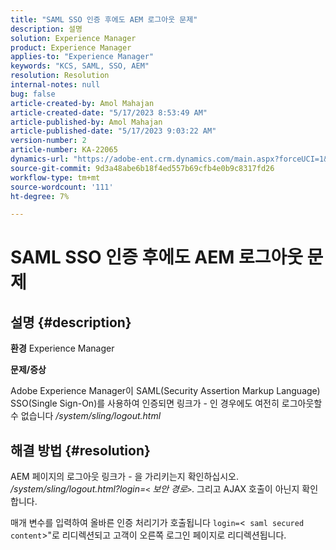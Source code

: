 ```yaml
---
title: "SAML SSO 인증 후에도 AEM 로그아웃 문제"
description: 설명
solution: Experience Manager
product: Experience Manager
applies-to: "Experience Manager"
keywords: "KCS, SAML, SSO, AEM"
resolution: Resolution
internal-notes: null
bug: false
article-created-by: Amol Mahajan
article-created-date: "5/17/2023 8:53:49 AM"
article-published-by: Amol Mahajan
article-published-date: "5/17/2023 9:03:22 AM"
version-number: 2
article-number: KA-22065
dynamics-url: "https://adobe-ent.crm.dynamics.com/main.aspx?forceUCI=1&pagetype=entityrecord&etn=knowledgearticle&id=35968450-90f4-ed11-8848-6045bd006d92"
source-git-commit: 9d3a48abe6b18f4ed557b69cfb4e0b9c8317fd26
workflow-type: tm+mt
source-wordcount: '111'
ht-degree: 7%

---
```


# SAML SSO 인증 후에도 AEM 로그아웃 문제

## 설명 {#description}

<b>환경</b>
Experience Manager

<b>문제/증상</b>

Adobe Experience Manager이 SAML(Security Assertion Markup Language) SSO(Single Sign-On)를 사용하여 인증되면 링크가 - 인 경우에도 여전히 로그아웃할 수 없습니다 */system/sling/logout.html*


## 해결 방법 {#resolution}


AEM 페이지의 로그아웃 링크가 - 을 가리키는지 확인하십시오. */system/sling/logout.html?login=`<` 보안 경로`>`*. 그리고 AJAX 호출이 아닌지 확인합니다.

매개 변수를 입력하여 올바른 인증 처리기가 호출됩니다 `login=`&lt;` saml secured content`>&quot;로 리디렉션되고 고객이 오른쪽 로그인 페이지로 리디렉션됩니다.
